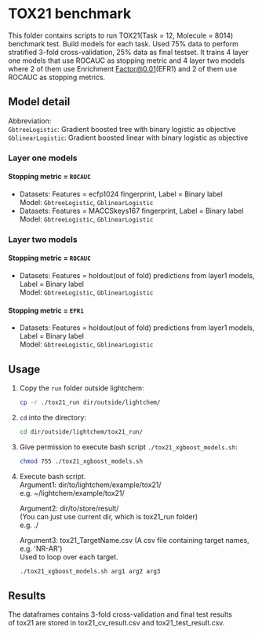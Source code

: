 # TOX21 benchmark

This folder contains scripts to run TOX21(Task = 12, Molecule = 8014) benchmark test. Build models for each task. Used 75% data to perform stratified 3-fold cross-validation, 25% data as final testset. It trains 4 layer one models that use ROCAUC as stopping metric and 4 layer two models where 2 of them use Enrichment Factor@0.01(EFR1) and 2 of them use ROCAUC as stopping metrics.

## Model detail

Abbreviation:  
`GbtreeLogistic`: Gradient boosted tree with binary logistic as objective  
`GblinearLogistic`: Gradient boosted linear with binary logistic as objective    

### Layer one models

#### Stopping metric = `ROCAUC`

* Datasets: Features = ecfp1024 fingerprint, Label = Binary label  
Model: `GbtreeLogistic`, `GblinearLogistic`
* Datasets: Features = MACCSkeys167 fingerprint, Label = Binary label  
Model: `GbtreeLogistic`, `GblinearLogistic`

### Layer two models

#### Stopping metric = `ROCAUC`

* Datasets: Features = holdout(out of fold) predictions from layer1 models,  
            Label = Binary label  
Model: `GbtreeLogistic`, `GblinearLogistic`

#### Stopping metric = `EFR1`

* Datasets: Features = holdout(out of fold) predictions from layer1 models,  
            Label = Binary label  
Model: `GbtreeLogistic`, `GblinearLogistic`

## Usage

1. Copy the `run` folder outside lightchem:  
   ```bash
   cp -r ./tox21_run dir/outside/lightchem/
   ```

2. `cd` into the directory:  
   ```bash
   cd dir/outside/lightchem/tox21_run/
   ```

3. Give permission to execute bash script `./tox21_xgboost_models.sh`:  
   ```bash
   chmod 755 ./tox21_xgboost_models.sh
   ```

4. Execute bash script.  
    Argument1: dir/to/lightchem/example/tox21/  
    e.g. ~/lightchem/example/tox21/  

    Argument2: dir/to/store/result/  
    (You can just use current dir, which is tox21_run folder)  
    e.g. ./  

    Argument3: tox21_TargetName.csv (A csv file containing target names, e.g. 'NR-AR')  
    Used to loop over each target.  
    ```bash
    ./tox21_xgboost_models.sh arg1 arg2 arg3
    ```

## Results

The dataframes contains 3-fold cross-validation and final test results  
of tox21 are stored in tox21_cv_result.csv and tox21_test_result.csv.
